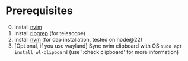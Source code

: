 # Prerequisites

0. Install [nvim](https://github.com/neovim/neovim/blob/master/INSTALL.md)
1. Install [ripgrep](https://www.linode.com/docs/guides/ripgrep-linux-installation/) (for telescope)
2. Install [nvm](https://github.com/nvm-sh/nvm) (for dap installation, tested on node@22)
3. [Optional, if you use wayland] Sync nvim clipboard with OS `sudo apt install wl-clipboard` (use ':check clipboard' for more information)

